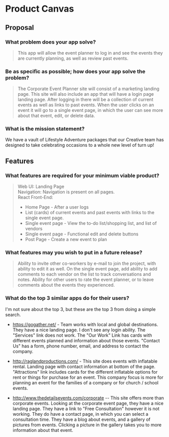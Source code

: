 # Product Canvas

## Proposal

### What problem does your app solve?

> This app will allow the event planner to log in and see the events they are currently planning, as well as review past events.

### Be as specific as possible; how does your app solve the problem?

> The Corporate Event Planner site will consist of a marketing landing page. This site will also include an app that will have a login page landing page. After logging in there will be a collection of current events as well as links to past events. When the user clicks on an event it will go to a single event page, in which the user can see more about that event, edit, or delete data.

### What is the mission statement?

We have a vault of Lifestyle Adventure packages that our Creative team has designed to take celebrating occasions to a whole new level of turn up!

## Features

### What features are required for your minimum viable product?

> Web UI: Landing Page  
> Navigation: Navigation is present on all pages.  
> React Front-End:  
> - Home Page - After a user logs
> - List (cards) of current events and past events with links to the single event page.
> - Single event page - View the to-do list/shopping list, and list of vendors
> - Single event page - Functional edit and delete buttons
> - Post Page - Create a new event to plan

### What features may you wish to put in a future release?

> Ability to invite other co-workers by e-mail to join the project, with ability to edit it as well. 
> On the single event page, add ability to add comments to each vendor on the list to track conversations and notes.
> Ability for other users to rate the event planner, or to leave comments about the events they experienced.

### What do the top 3 similar apps do for their users?

I'm not sure about the top 3, but these are the top 3 from doing a simple search.

- https://gogather.net/ - Team works with local and global destinations. They have a nice landing page. I don't see any login ability. The "Services" link does not work. The "Our Work" Link has cards with different events planned and information about those events. "Contact Us" has a form, phone number, email, and address to contact the company.

- http://raglandproductions.com/ - This site does events with inflatable rental. Landing page with contact information at bottom of the page. "Attractions" link includes cards for the different inflatable options for rent or things for purchase for an event. This company focus is more for planning an event for the families of a company or for church / school events.

- http://www.thedetailsevents.com/corporate -- This site offers more than corporate events. Looking at the corporate event page, they have a nice landing page. They have a link to "Free Consultation" however it is not working. They do have a contact page, in which you can select a consultation time. They have a blog about events, and a gallery of pictures from events. Clicking a picture in the gallery takes you to more information about that event.

